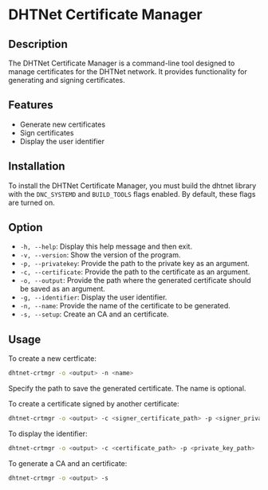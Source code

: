 # DHTNet Certificate Manager


## Description

The DHTNet Certificate Manager is a command-line tool designed to manage certificates for the DHTNet network. It provides functionality for generating and signing certificates.

## Features

- Generate new certificates
- Sign certificates
- Display the user identifier


## Installation

To install the DHTNet Certificate Manager, you must build the dhtnet library with the `DNC_SYSTEMD` and `BUILD_TOOLS` flags enabled. By default, these flags are turned on.

## Option
- `-h, --help`: Display this help message and then exit.
- `-v, --version`: Show the version of the program.
- `-p, --privatekey`: Provide the path to the private key as an argument.
- `-c, --certificate`: Provide the path to the certificate  as an argument.
- `-o, --output`: Provide the path where the generated certificate should be saved as an argument.
- `-g, --identifier`: Display the user identifier.
- `-n, --name`: Provide the name of the certificate to be generated.
- `-s, --setup`: Create an CA and an certificate.

## Usage

To create a new certficate:
```bash
dhtnet-crtmgr -o <output> -n <name>
```
Specify the path to save the generated certificate. The name is optional.

To create a certificate signed by another certificate:
```bash
dhtnet-crtmgr -o <output> -c <signer_certificate_path> -p <signer_private_key_path>
```

To display the identifier:
```bash
dhtnet-crtmgr -o <output> -c <certificate_path> -p <private_key_path>
```

To generate a CA and an certificate:
```bash
dhtnet-crtmgr -o <output> -s
```